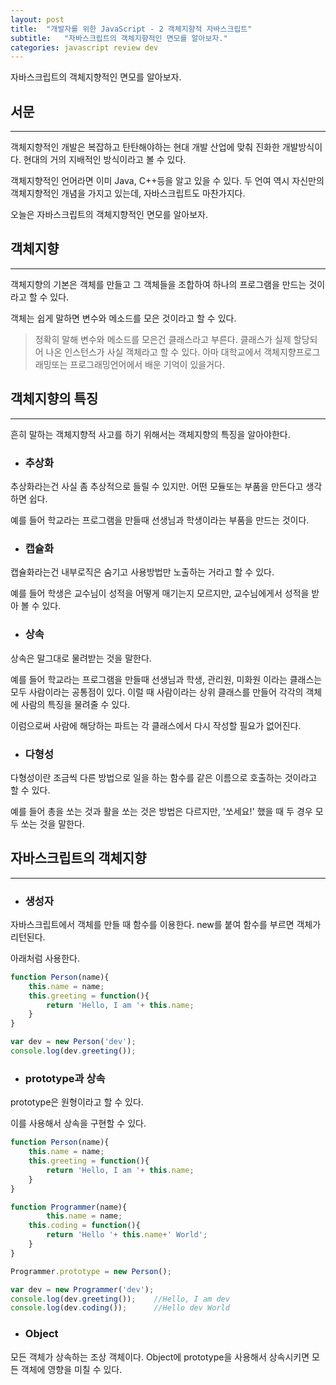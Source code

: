 ```yaml
---
layout: post
title:  "개발자를 위한 JavaScript - 2 객체지향적 자바스크립트"
subtitle:   "자바스크립트의 객체지향적인 면모를 알아보자."
categories: javascript review dev
---
```


자바스크립트의 객체지향적인 면모를 알아보자.

## 서문
---

객체지향적인 개발은 복잡하고 탄탄해야하는 현대 개발 산업에 맞춰 진화한 개발방식이다. 현대의 거의 지배적인 방식이라고 볼 수 있다.

객체지향적인 언어라면 이미 Java, C++등을 알고 있을 수 있다. 두 언여 역시 자신만의 객체지향적인 개념을 가지고 있는데, 자바스크립트도 마찬가지다.

오늘은 자바스크립트의 객체지향적인 면모를 알아보자.

## 객체지향
---

객체지향의 기본은 객체를 만들고 그 객체들을 조합하여 하나의 프로그램을 만드는 것이라고 할 수 있다.

객체는 쉽게 말하면 변수와 메소드를 모은 것이라고 할 수 있다. 

> 정확히 말해 변수와 메소드를 모은건 클래스라고 부른다. 클래스가 실제 할당되어 나온 인스턴스가 사실 객체라고 할 수 있다. 
> 아마 대학교에서 객체지향프로그래밍또는 프로그래밍언어에서 배운 기억이 있을거다.

## 객체지향의 특징
---
흔히 말하는 객체지향적 사고를 하기 위해서는 객체지향의 특징을 알아야한다.

- ### 추상화

추상화라는건 사실 좀 추상적으로 들릴 수 있지만. 어떤 모듈또는 부품을 만든다고 생각하면 쉽다.

예를 들어 학교라는 프로그램을 만들때 선생님과 학생이라는 부품을 만드는 것이다.

- ### 캡슐화

캡슐화라는건 내부로직은 숨기고 사용방법만 노출하는 거라고 할 수 있다. 

예를 들어 학생은 교수님이 성적을 어떻게 매기는지 모르지만, 교수님에게서 성적을 받아 볼 수 있다.

- ### 상속

상속은 말그대로 물려받는 것을 말한다.

예를 들어 학교라는 프로그램을 만들때 선생님과 학생, 관리원, 미화원 이라는 클래스는 모두 사람이라는 공통점이 있다. 이럴 때 사람이라는 상위 클래스를 만들어 각각의 객체에 사람의 특징을 물려줄 수 있다.

이럼으로써 사람에 해당하는 파트는 각 클래스에서 다시 작성할 필요가 없어진다.

- ### 다형성

다형성이란 조금씩 다른 방법으로 일을 하는 함수를 같은 이름으로 호출하는 것이라고 할 수 있다.

예를 들어 총을 쏘는 것과 활을 쏘는 것은 방법은 다르지만, '쏘세요!' 했을 때 두 경우 모두 쏘는 것을 말한다.

## 자바스크립트의 객체지향
---

- ### 생성자

자바스크립트에서 객체를 만들 때 함수를 이용한다. new를 붙여 함수를 부르면 객체가 리턴된다.

아래처럼 사용한다.

```js
function Person(name){
    this.name = name;
    this.greeting = function(){
        return 'Hello, I am '+ this.name;
    }
}

var dev = new Person('dev');
console.log(dev.greeting());
```

- ### prototype과 상속

prototype은 원형이라고 할 수 있다.

이를 사용해서 상속을 구현할 수 있다.

```js
function Person(name){
    this.name = name;
    this.greeting = function(){
        return 'Hello, I am '+ this.name;
    }
}

function Programmer(name){
		this.name = name;
    this.coding = function(){
    	return 'Hello '+ this.name+' World';
    }
}

Programmer.prototype = new Person();

var dev = new Programmer('dev');
console.log(dev.greeting());    //Hello, I am dev
console.log(dev.coding());      //Hello dev World
```

- ### Object

모든 객체가 상속하는 조상 객체이다. Object에 prototype을 사용해서 상속시키면 모든 객체에 영향을 미칠 수 있다.
